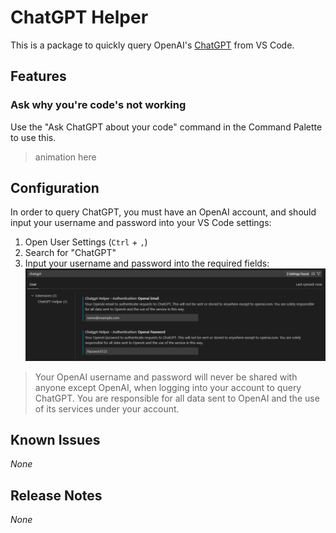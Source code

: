 # ChatGPT Helper

This is a package to quickly query OpenAI's [ChatGPT](https://openai.com/blog/chatgpt/) from VS Code.

## Features

### Ask why you're code's not working

Use the "Ask ChatGPT about your code" command in the Command Palette to use this.

> animation here

## Configuration

In order to query ChatGPT, you must have an OpenAI account, and should input your username and password into your VS Code settings:

1. Open User Settings (`Ctrl` + `,`)
2. Search for "ChatGPT"
3. Input your username and password into the required fields:
![](/images/username_and_password_config.png)

> Your OpenAI username and password will never be shared with anyone except OpenAI, when logging into your account to query ChatGPT. You are responsible for all data sent to OpenAI and the use of its services under your account.

## Known Issues

*None*

## Release Notes

*None*